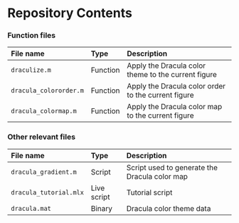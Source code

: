 # **Repository Contents**

### Function files
File name | Type | Description
:-- | :-- | :--
`draculize.m` | Function | Apply the Dracula color theme to the current figure
`dracula_colororder.m` | Function | Apply the Dracula color order to the current figure
`dracula_colormap.m` | Function | Apply the Dracula color map to the current figure

### Other relevant files
File name | Type | Description
:-- | :-- | :--
`dracula_gradient.m` | Script | Script used to generate the Dracula color map 
`dracula_tutorial.mlx` | Live script | Tutorial script
`dracula.mat` | Binary | Dracula color theme data